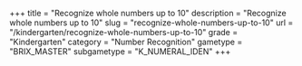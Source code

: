 +++
title = "Recognize whole numbers up to 10"
description = "Recognize whole numbers up to 10"
slug = "recognize-whole-numbers-up-to-10"
url = "/kindergarten/recognize-whole-numbers-up-to-10"
grade = "Kindergarten"
category = "Number Recognition"
gametype = "BRIX_MASTER"
subgametype = "K_NUMERAL_IDEN"
+++